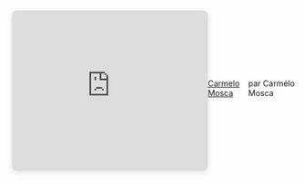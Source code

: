 <!DOCTYPE html>
<html lang="fr">
<head>
    <meta charset="UTF-8">
    <meta name="viewport" content="width=device-width, initial-scale=1.0">
    <title>Carm Pictures</title>
    <style>
        body {
            display: flex;
            justify-content: center;
            align-items: center;
            height: 100vh;
            margin: 0;
        }
        iframe {
            width: 80%;
            height: 80%;
            border: none;
        }
    </style>
</head>
<body>
    <!-- Intègre ici le code d'intégration HTML copié depuis Canva -->
    <div style="position: relative; width: 100%; height: 0; padding-top: 56.2225%;
 padding-bottom: 0; box-shadow: 0 2px 8px 0 rgba(63,69,81,0.16); margin-top: 1.6em; margin-bottom: 0.9em; overflow: hidden;
 border-radius: 8px; will-change: transform;">
  <iframe loading="lazy" style="position: absolute; width: 100%; height: 100%; top: 0; left: 0; border: none; padding: 0;margin: 0;"
    src="https://www.canva.com/design/DAGa_NCoaCY/QyTNa3AUINkKCP5YY3V88A/view?embed" allowfullscreen="allowfullscreen" allow="fullscreen">
  </iframe>
</div>
<a href="https:&#x2F;&#x2F;www.canva.com&#x2F;design&#x2F;DAGa_NCoaCY&#x2F;QyTNa3AUINkKCP5YY3V88A&#x2F;view?utm_content=DAGa_NCoaCY&amp;utm_campaign=designshare&amp;utm_medium=embeds&amp;utm_source=link" target="_blank" rel="noopener">Carmelo Mosca</a> par Carmélo Mosca
</body>
</html>
